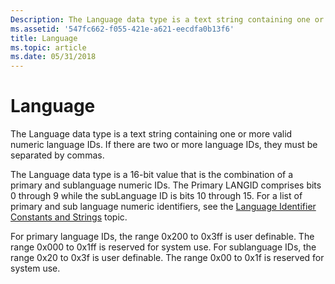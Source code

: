 ```yaml
---
Description: The Language data type is a text string containing one or more valid numeric language IDs. If there are two or more language IDs, they must be separated by commas.
ms.assetid: '547fc662-f055-421e-a621-eecdfa0b13f6'
title: Language
ms.topic: article
ms.date: 05/31/2018
---
```


# Language

The Language data type is a text string containing one or more valid numeric language IDs. If there are two or more language IDs, they must be separated by commas.

The Language data type is a 16-bit value that is the combination of a primary and sublanguage numeric IDs. The Primary LANGID comprises bits 0 through 9 while the subLanguage ID is bits 10 through 15. For a list of primary and sub language numeric identifiers, see the [Language Identifier Constants and Strings](../intl/language-identifier-constants-and-strings.md) topic.

For primary language IDs, the range 0x200 to 0x3ff is user definable. The range 0x000 to 0x1ff is reserved for system use. For sublanguage IDs, the range 0x20 to 0x3f is user definable. The range 0x00 to 0x1f is reserved for system use.

 

 